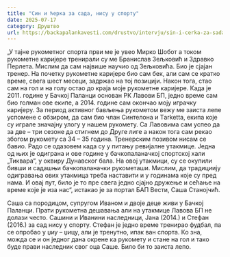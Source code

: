 ```yaml
---
title: "Син и ћерка за сада, нису у спорту"
date: 2025-07-17
category: Друштво
url: https://backapalankavesti.com/drustvo/intervju/sin-i-cerka-za-sada-nisu-u-sportu/
---
```


„У тајне рукометног спорта први ме је увео Мирко Шобот а током рукометне каријере тренирали су ме Бранислав Зељковић и Здравко Перлета. Мислим да сам највише научио од Зељковића. Био је сјајан тренер. На почетку рукометне каријере био сам бек, али сам се кратко време, свега шест месеци, задржао на тој позицији. Након тога, стао сам на гол и на голу остао до краја моје рукометне каријере. Када је 2011. године у Бачкој Паланци основан РК Лавови БП, једно време сам био голман ове екипе, а 2014. године сам окончао моју играчку каријеру. За период активног бављења рукометом вежу ме заиста лепе успомене с обзиром, да сам био члан Синтелона и Тarketta, екипа које су играле значајну улогу у нашем рукомету. Са Лавовима сам успео да за две – три сезоне да стигнем до Друге лиге а након тога сам рекао збогом рукомету са 34 – 35 година. Тренерским позивом нисам се бавио. Радо се одазовем када су у питању ревијалне утакмице. Једна од њих је одиграна и ове године у бачкопаланачкој спортској хали „Тиквара“, у оквиру Дунавског бала. На овој утакмици, су се окупили бивши и садашњи бачкопаланачки рукометаши. Мислим, да традициију одигравања ових утакмица треба наставити и у годинама које су пред нама. И овај пут, било је то пре свега једно сјајно дружење и сећање на време које је иза нас“, истакао је за портал БАП Вести, Саша Станојчић.

Саша са породицом, супругом Иваном и двоје деце живи у Бачкој Паланци. Прати рукометна дешавања али на утакмице Лавова БП не долази често. Сашини и Иванини наследници, Јана (2014.) и Стефан (2016.) за сад нису у спорту. Стефан је једно време тренирао фудбал, па се опробао у џиу – џицу, али је тренутно, ипак ван спорта. Ко зна, можда се и он једног дана окрене ка рукомету и стане на гол и тако буде прави наследник свог оца Саше. Било би то заиста лепо.
